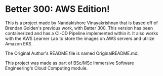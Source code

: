 # Better 300: AWS Edition!

This is a project made by Nandakishore Vinayakrishnan that is based off of Brendan Golden's previous work, with Better 300. This version has been containerized and has a CI-CD Pipeline implemented within it. It also works with the AWS Learner Lab to store the images on AWS servers and utilize Amazon EKS.

The Original Author's README file is named OriginalREADME.md.

This project was made as part of BSc/MSc Immersive Software Engineering's Cloud Computing module.